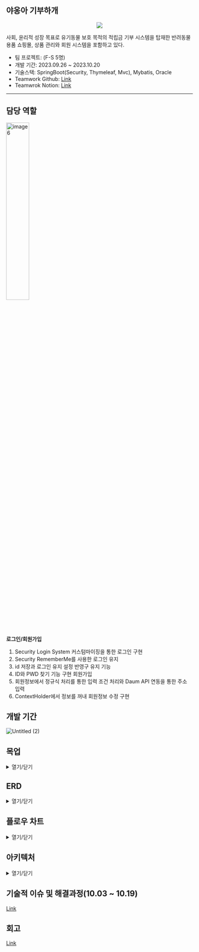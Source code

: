 
## 야옹아 기부하개

<p align="center">
  <img src="https://github.com/songbyhyeok/2023-HicodingGroupware/assets/63230518/01d0a30c-a5f9-4736-86b6-cdc39c79ccea">
</p>

사회, 윤리적 성장 목표로 유기동물 보호 목적의 적립금 기부 시스템을 탑재한 반려동물 용품 쇼핑몰, 상품 관리와 회원 시스템을 포함하고 있다. 

* 팀 프로젝트: (F-S 5명)
* 개발 기간: 2023.09.26 ~ 2023.10.20
* 기술스택: SpringBoot(Security, Thymeleaf, Mvc), Mybatis, Oracle
* Teamwork Github: [Link](https://github.com/gibuhagae/gibuhagae)
* Teamwrok Notion: [Link](https://www.notion.so/songbyhyeok/110c9c9ec2114bf2923efe847abb7d86?pvs=4)

---
  
## 담당 역할
<img src="https://github.com/songbyhyeok/2023-HicodingGroupware/assets/63230518/3c381ea7-b057-4234-94a4-c64bb1eaf835" style="width:35%; height:35%;" alt="image6">

**로그인/회원가입**
  1. Security Login System 커스텀마이징을 통한 로그인 구현 
  2. Security RememberMe를 사용한 로그인 유지
  3. id 저장과 로그인 유지 설정 반영구 유지 기능 
  4. ID와 PWD 찾기 기능 구현 회원가입 
  5. 회원정보에서 정규식 처리를 통한 입력 조건 처리와 Daum API 연동을 통한 주소 입력
  6. ContextHolder에서 정보를 꺼내 회원정보 수정 구현

## 개발 기간
![Untitled (2)](https://github.com/songbyhyeok/2023-HicodingGroupware/assets/63230518/3820f3b8-a5c5-42f9-a757-a7ebc68210c4)

## 목업
<details>
<summary>열기/닫기</summary>
<div markdown="1"> 

![사용자-로그인페이지](https://github.com/user-attachments/assets/0027feb1-8e4f-4f7b-8288-287fbf2cfbe6)
![사용자-로그인정보찾기](https://github.com/user-attachments/assets/e24a42ef-ef49-4158-a81f-f4f49e68d031)
![사용자-회원가입](https://github.com/user-attachments/assets/55e3c059-4106-4dcb-b579-ff89f86fb79b)
![주문내역 조회](https://github.com/user-attachments/assets/9a12d858-c655-4192-8fa3-3475c9c09446)
![취소 반품 교환 내역](https://github.com/user-attachments/assets/aa14f016-bb85-474c-9749-fd20c8be76b0)
![회원정보 수정](https://github.com/user-attachments/assets/684648cb-069b-4d8a-bf01-e5b3ca22c2a6)
![관심상품](https://github.com/user-attachments/assets/07eef267-82f3-42fb-9cc3-fcd92841e2ca)
![최근 본 상품](https://github.com/user-attachments/assets/efd528c4-7ca7-4fc0-a26b-4f6118894daa)
![적립금](https://github.com/user-attachments/assets/999cfc5a-7630-403c-b4c3-471853e8cba5)

</div>
</details>

## ERD
<details>
<summary>열기/닫기</summary>
<div markdown="1">       

![Untitled (5)](https://github.com/songbyhyeok/2023-HicodingGroupware/assets/63230518/d2757563-f2b1-4b93-ab5a-6598ed88078d)

</div>
</details>

## 플로우 차트
<details>
<summary>열기/닫기</summary>
<div markdown="1"> 

<img width="2599" alt="피그잼 (7)" src="https://github.com/user-attachments/assets/46ef3c90-d4e0-43fe-bcf6-086eaaa42112">

</div>
</details>

## 아키텍처
<details>
<summary>열기/닫기</summary>
<div markdown="1"> 

![sub-gibuhagae drawio (2)](https://github.com/songbyhyeok/2023-HicodingGroupware/assets/63230518/c88f7a4d-4dc9-4e5b-a557-359c3c2ee733)
<em> 해당 프로젝트의 간략 설계도와 해당 주요 기능인 로그인 시스템에서 사용되는 Session 기술 메커니즘을 담고 있다. </em>

</div>
</details>

## 기술적 이슈 및 해결과정(10.03 ~ 10.19)
[Link](https://github.com/songbyhyeok/2023-gibuhagae/wiki/%EA%B8%B0%EC%88%A0%EC%A0%81-%EC%9D%B4%EC%8A%88-%EB%B0%8F-%ED%95%B4%EA%B2%B0%EA%B3%BC%EC%A0%95)

## 회고
[Link](https://github.com/songbyhyeok/2023-gibuhagae/wiki/%ED%9A%8C%EA%B3%A0)
